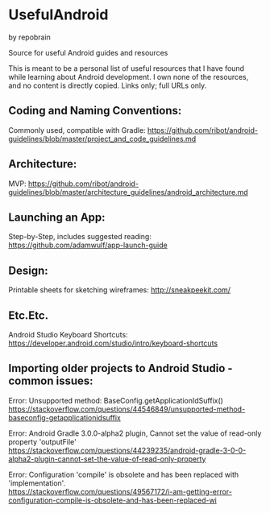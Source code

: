 # UsefulAndroid
by repobrain

Source for useful Android guides and resources

This is meant to be a personal list of useful resources that I have found while learning about Android development. I own none of the resources, and no content is directly copied. Links only; full URLs only.

## Coding and Naming Conventions:

Commonly used, compatible with Gradle: https://github.com/ribot/android-guidelines/blob/master/project_and_code_guidelines.md

## Architecture:

MVP: https://github.com/ribot/android-guidelines/blob/master/architecture_guidelines/android_architecture.md

## Launching an App:

Step-by-Step, includes suggested reading: https://github.com/adamwulf/app-launch-guide

## Design:

Printable sheets for sketching wireframes: http://sneakpeekit.com/  

## Etc.Etc.

Android Studio Keyboard Shortcuts: https://developer.android.com/studio/intro/keyboard-shortcuts

## Importing older projects to Android Studio - common issues:

Error: Unsupported method: BaseConfig.getApplicationIdSuffix()  
https://stackoverflow.com/questions/44546849/unsupported-method-baseconfig-getapplicationidsuffix
  
Error: Android Gradle 3.0.0-alpha2 plugin, Cannot set the value of read-only property 'outputFile'  
https://stackoverflow.com/questions/44239235/android-gradle-3-0-0-alpha2-plugin-cannot-set-the-value-of-read-only-property
  
Error: Configuration 'compile' is obsolete and has been replaced with 'implementation'.  
https://stackoverflow.com/questions/49567172/i-am-getting-error-configuration-compile-is-obsolete-and-has-been-replaced-wi
   


